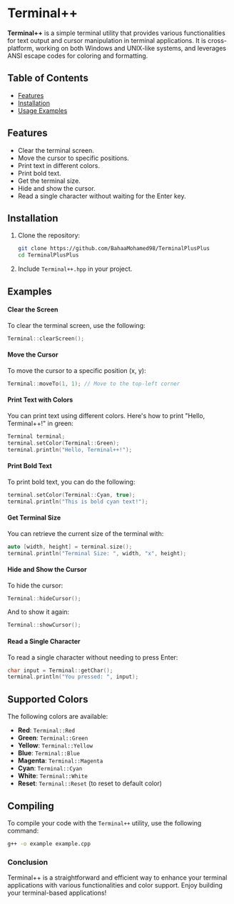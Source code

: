 
# Terminal++

**Terminal++** is a simple terminal utility that provides various functionalities for text output and cursor manipulation in terminal applications. It is cross-platform, working on both Windows and UNIX-like systems, and leverages ANSI escape codes for coloring and formatting.

## Table of Contents
- [Features](#features)
- [Installation](#installation)
- [Usage Examples](#examples)

## Features

- Clear the terminal screen.
- Move the cursor to specific positions.
- Print text in different colors.
- Print bold text.
- Get the terminal size.
- Hide and show the cursor.
- Read a single character without waiting for the Enter key.

## Installation
1. Clone the repository:
   ```bash
   git clone https://github.com/BahaaMohamed98/TerminalPlusPlus
   cd TerminalPlusPlus
   ```
2. Include `Terminal++.hpp` in your project.

## Examples

#### Clear the Screen

To clear the terminal screen, use the following:

```cpp
Terminal::clearScreen();
```

#### Move the Cursor

To move the cursor to a specific position (x, y):

```cpp
Terminal::moveTo(1, 1); // Move to the top-left corner
```

#### Print Text with Colors

You can print text using different colors. Here's how to print "Hello, Terminal++!" in green:

```cpp
Terminal terminal;
terminal.setColor(Terminal::Green);
terminal.println("Hello, Terminal++!");
```

#### Print Bold Text

To print bold text, you can do the following:

```cpp
terminal.setColor(Terminal::Cyan, true);
terminal.println("This is bold cyan text!");
```

#### Get Terminal Size

You can retrieve the current size of the terminal with:

```cpp
auto [width, height] = terminal.size();
terminal.println("Terminal Size: ", width, "x", height);
```

#### Hide and Show the Cursor

To hide the cursor:

```cpp
Terminal::hideCursor();
```

And to show it again:

```cpp
Terminal::showCursor();
```

#### Read a Single Character

To read a single character without needing to press Enter:

```cpp
char input = Terminal::getChar();
terminal.println("You pressed: ", input);
```

## Supported Colors

The following colors are available:

- **Red**: `Terminal::Red`
- **Green**: `Terminal::Green`
- **Yellow**: `Terminal::Yellow`
- **Blue**: `Terminal::Blue`
- **Magenta**: `Terminal::Magenta`
- **Cyan**: `Terminal::Cyan`
- **White**: `Terminal::White`
- **Reset**: `Terminal::Reset` (to reset to default color)

## Compiling

To compile your code with the `Terminal++` utility, use the following command:

```bash
g++ -o example example.cpp
```

### Conclusion

Terminal++ is a straightforward and efficient way to enhance your terminal applications with various functionalities and color support. Enjoy building your terminal-based applications!
